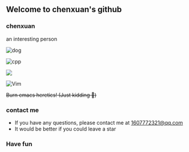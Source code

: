## Welcome to chenxuan's github

### **chenxuan**

an interesting person

![dog](https://i.loli.net/2021/10/25/7pQUDsB12GE4tgx.png)

![cpp](https://github-readme-stats.vercel.app/api?username=chenxuan520&&show_icons=true&theme=radical)

![](https://github-readme-stats.vercel.app/api/top-langs/?username=chenxuan520&layout=compact&hide_border=true&langs_count=5)

![Vim](https://edyfox.codecarver.org/html/vim-logo-en.png)

~~Burn emacs heretics! (Just kidding 🐶)~~

### contact me

- If you have any questions, please contact me at 1607772321@qq.com
- It would be better if you could leave a star

### Have fun
